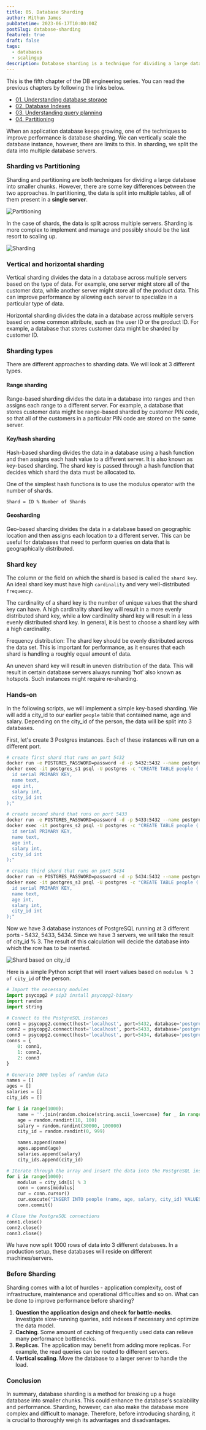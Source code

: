 ```yaml
---
title: 05. Database Sharding
author: Mithun James
pubDatetime: 2023-06-17T10:00:00Z
postSlug: database-sharding
featured: true
draft: false
tags:
  - databases
  - scalingup
description: Database sharding is a technique for dividing a large database into smaller chunks or shards. This can improve performance and scalability. Database sharding comes with its own pros and cons which we will discuss in this article.
---
```


This is the fifth chapter of the DB engineering series.
You can read the previous chapters by following the links below.

- [01. Understanding database storage](#)
- [02. Database Indexes](#)
- [03. Understanding query planning](#)
- [04. Partitioning](#)

When an application database keeps growing, one of the techniques to improve performance is database sharding.
We can vertically scale the database instance, however, there are limits to this.
In sharding, we split the data into multiple database servers.

### Sharding vs Partitioning

Sharding and partitioning are both techniques for dividing a large database into smaller chunks.
However, there are some key differences between the two approaches.
In partitioning, the data is split into multiple tables, all of them present in a **single server**.

![Partitioning](/assets/db/partition.png "Partitioning")

In the case of shards, the data is split across multiple servers.
Sharding is more complex to implement and manage and possibly should be the last resort to scaling up.

![Sharding](/assets/db/sharding.png "Sharding")

### Vertical and horizontal sharding

Vertical sharding divides the data in a database across multiple servers based on the type of data.
For example, one server might store all of the customer data, while another server might store all of the product data.
This can improve performance by allowing each server to specialize in a particular type of data.

Horizontal sharding divides the data in a database across multiple servers based on some common attribute, such as the user ID or the product ID.
For example, a database that stores customer data might be sharded by customer ID.

### Sharding types

There are different approaches to sharding data. We will look at 3 different types.

#### Range sharding

Range-based sharding divides the data in a database into ranges and then assigns each range to a different server.
For example, a database that stores customer data might be range-based sharded by customer PIN code, so that all of the customers in a particular PIN code are stored on the same server.

#### Key/hash sharding

Hash-based sharding divides the data in a database using a hash function and then assigns each hash value to a different server.
It is also known as key-based sharding. The shard key is passed through a hash function that decides which shard the data must be allocated to.

One of the simplest hash functions is to use the modulus operator with the number of shards.

`Shard = ID % Number of Shards`

#### Geosharding

Geo-based sharding divides the data in a database based on geographic location and then assigns each location to a different server. This can be useful for databases that need to perform queries on data that is geographically distributed.

### Shard key

The column or the field on which the shard is based is called the `shard key`.
An ideal shard key must have high `cardinality` and very well-distributed `frequency`.

The cardinality of a shard key is the number of unique values that the shard key can have. A high cardinality shard key will result in a more evenly distributed shard key, while a low cardinality shard key will result in a less evenly distributed shard key. In general, it is best to choose a shard key with a high cardinality.

Frequency distribution: The shard key should be evenly distributed across the data set. This is important for performance, as it ensures that each shard is handling a roughly equal amount of data.

An uneven shard key will result in uneven distribution of the data.
This will result in certain database servers always running 'hot' also known as hotspots.
Such instances might require re-sharding.

### Hands-on

In the following scripts, we will implement a simple key-based sharding.
We will add a city_id to our earlier `people` table that contained name, age and salary.
Depending on the city_id of the person, the data will be split into 3 databases.

First, let's create 3 Postgres instances.
Each of these instances will run on a different port.

```bash
# create first shard that runs on port 5432
docker run -e POSTGRES_PASSWORD=password -d -p 5432:5432 --name postgres_s1 postgres
docker exec -it postgres_s1 psql -U postgres -c "CREATE TABLE people (
  id serial PRIMARY KEY,
  name text,
  age int,
  salary int,
  city_id int
);"

# create second shard that runs on port 5433
docker run -e POSTGRES_PASSWORD=password -d -p 5433:5432 --name postgres_s2 postgres
docker exec -it postgres_s2 psql -U postgres -c "CREATE TABLE people (
  id serial PRIMARY KEY,
  name text,
  age int,
  salary int,
  city_id int
);"

# create third shard that runs on port 5434
docker run -e POSTGRES_PASSWORD=password -d -p 5434:5432 --name postgres_s3 postgres
docker exec -it postgres_s3 psql -U postgres -c "CREATE TABLE people (
  id serial PRIMARY KEY,
  name text,
  age int,
  salary int,
  city_id int
);"
```

Now we have 3 database instances of PostgreSQL running at 3 different ports - 5432, 5433, 5434.
Since we have 3 servers, we will take the result of city_id % 3.
The result of this calculation will decide the database into which the row has to be inserted.

![Shard based on city_id](/assets/db/shards.png "Shard based on city_id")

Here is a simple Python script that will insert values based on `modulus % 3 of city_id` of the person.

```python
# Import the necessary modules
import psycopg2 # pip3 install psycopg2-binary
import random
import string

# Connect to the PostgreSQL instances
conn1 = psycopg2.connect(host='localhost', port=5432, database='postgres', user='postgres', password='password')
conn2 = psycopg2.connect(host='localhost', port=5433, database='postgres', user='postgres', password='password')
conn3 = psycopg2.connect(host='localhost', port=5434, database='postgres', user='postgres', password='password')
conns = {
    0: conn1,
    1: conn2,
    2: conn3
}

# Generate 1000 tuples of random data
names = []
ages = []
salaries = []
city_ids = []

for i in range(1000):
    name = ''.join(random.choice(string.ascii_lowercase) for _ in range(5))
    age = random.randint(18, 100)
    salary = random.randint(30000, 100000)
    city_id = random.randint(0, 999)

    names.append(name)
    ages.append(age)
    salaries.append(salary)
    city_ids.append(city_id)

# Iterate through the array and insert the data into the PostgreSQL instances
for i in range(1000):
    modulus = city_ids[i] % 3
    conn = conns[modulus]
    cur = conn.cursor()
    cur.execute("INSERT INTO people (name, age, salary, city_id) VALUES (%s, %s, %s, %s)", (names[i], ages[i], salaries[i], city_ids[i]))
    conn.commit()

# Close the PostgreSQL connections
conn1.close()
conn2.close()
conn3.close()
```

We have now split 1000 rows of data into 3 different databases.
In a production setup, these databases will reside on different machines/servers.

### Before Sharding

Sharding comes with a lot of hurdles - application complexity, cost of infrastructure, maintenance and operational difficulties and so on.
What can be done to improve performance before sharding?

1. **Question the application design and check for bottle-necks**. Investigate slow-running queries, add indexes if necessary and optimize the data model.
2. **Caching**. Some amount of caching of frequently used data can relieve many performance bottlenecks.
3. **Replicas**. The application may benefit from adding more replicas. For example, the read queries can be routed to different servers.
4. **Vertical scaling**. Move the database to a larger server to handle the load.

### Conclusion

In summary, database sharding is a method for breaking up a huge database into smaller chunks.
This could enhance the database's scalability and performance.
Sharding, however, can also make the database more complex and difficult to manage.
Therefore, before introducing sharding, it is crucial to thoroughly weigh its advantages and disadvantages.
